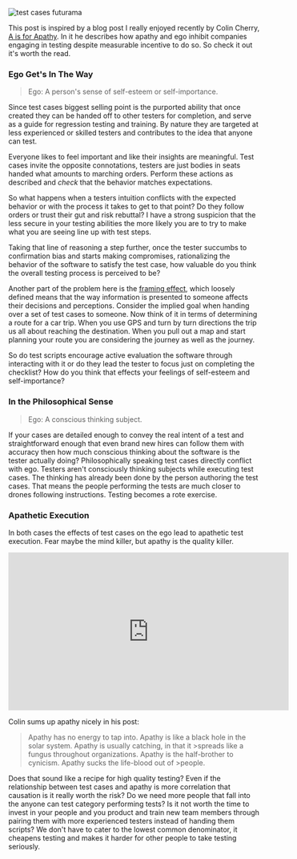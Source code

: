 ![test cases futurama](http://www.brendanconnolly.net/wp-content/uploads/2016/03/testcasesMeme.png) 

This post is inspired by a blog post I really enjoyed recently by Colin Cherry, [A is for Apathy](https://itesting.com.au/2016/03/08/a-is-for-apathy/).  In it he describes how apathy and ego inhibit companies engaging in testing despite measurable incentive to do so. So check it out it's worth the read.

### Ego Get's In The Way

> Ego: A person's sense of self-esteem or self-importance.

Since test cases biggest selling point is the purported ability that once created they can be handed off to other testers for completion, and serve as a guide for regression testing and training. By nature they are targeted at less experienced or skilled testers and contributes to the idea that anyone can test. 

Everyone likes to feel important and like their insights are meaningful. Test cases invite the opposite connotations, testers are just bodies in seats handed what amounts to marching orders. Perform these actions as described and *check* that the behavior matches expectations. 

So what happens when a testers intuition conflicts with the expected behavior or with the process it takes to get to that point? Do they follow orders or trust their gut and risk rebuttal? I have a strong suspicion that the less secure in your testing abilities the more likely you are to try to make what you are seeing line up with test steps. 

Taking that line of reasoning a step further, once the tester succumbs to confirmation bias and starts making compromises, rationalizing the behavior of the software to satisfy the test case, how valuable do you think the overall testing process is perceived to be? 
  
Another part of the problem here is the [framing effect](http://blog.allpsych.com/the-top-cognitive-biases-influencing-your-decisions/), which loosely defined means that the way information is presented to someone affects their decisions and perceptions. Consider the implied goal when handing over a set of test cases to someone. Now think of it in terms of determining a route for a car trip. When you use GPS and turn by turn directions the trip us all about reaching the destination. When you pull out a map and start planning your route you are considering the journey as well as the journey. 

So do test scripts encourage active evaluation the software through interacting with it or do they lead the tester to focus just on completing the checklist? How do you think that effects your feelings of self-esteem and self-importance? 


### In the Philosophical Sense

> Ego:  A conscious thinking subject.
 
 If your cases are detailed enough to convey the real intent of a test and straightforward enough that even brand new hires can follow them with accuracy then how much conscious thinking about the software is the tester actually doing? Philosophically speaking test cases directly conflict with ego. Testers aren't consciously thinking subjects while executing test cases. The thinking has already been done by the person authoring the test cases. That means the people performing the tests are much closer to drones following instructions. Testing becomes a rote exercise. 

### Apathetic Execution

In both cases the effects of test cases on the ego lead to apathetic test execution. Fear maybe the mind killer, but apathy is the quality killer.
<iframe width="560" height="315" src="https://www.youtube.com/embed/kJsYKhEV6o0" frameborder="0" allowfullscreen></iframe>

Colin sums up apathy nicely in his post:
>Apathy has no energy to tap into. Apathy is like a black hole in the solar system. Apathy is usually catching, in that it >spreads like a fungus throughout organizations. Apathy is the half-brother to cynicism. Apathy sucks the life-blood out of >people.

Does that sound like a recipe for high quality testing? Even if the relationship between test cases and apathy is more correlation that causation is it really worth the risk? Do we need more people that fall into the anyone can test category performing tests? Is it not worth the time to invest in your people and you product and train new team members through pairing them with more experienced testers instead of handing them scripts? We don't have to cater to the lowest common denominator, it cheapens testing and makes it harder for other people to take testing seriously.  